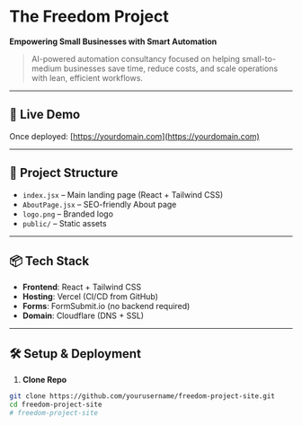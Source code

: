 # The Freedom Project

**Empowering Small Businesses with Smart Automation**

> AI-powered automation consultancy focused on helping small-to-medium businesses save time, reduce costs, and scale operations with lean, efficient workflows.

---

## 🚀 Live Demo
Once deployed: [https://yourdomain.com](https://yourdomain.com)

---

## 📁 Project Structure

- `index.jsx` – Main landing page (React + Tailwind CSS)
- `AboutPage.jsx` – SEO-friendly About page
- `logo.png` – Branded logo
- `public/` – Static assets

---

## 📦 Tech Stack

- **Frontend**: React + Tailwind CSS
- **Hosting**: Vercel (CI/CD from GitHub)
- **Forms**: FormSubmit.io (no backend required)
- **Domain**: Cloudflare (DNS + SSL)

---

## 🛠 Setup & Deployment

1. **Clone Repo**
```bash
git clone https://github.com/yourusername/freedom-project-site.git
cd freedom-project-site
# freedom-project-site
